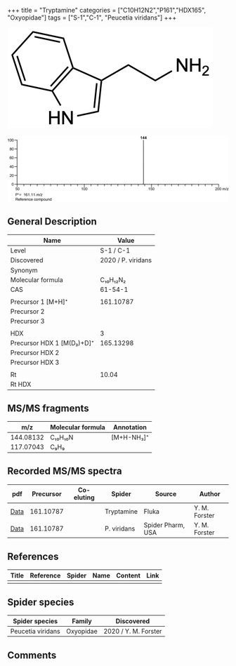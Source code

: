 +++
title = "Tryptamine"
categories = ["C10H12N2","P161","HDX165",
"Oxyopidae"]
tags = ["S-1","C-1",
"Peucetia viridans"]
+++

![](/img/Tryptamine.png)

![](/img_MSMS/161_Tryptamine.png)

## General Description

| Name                      | Value              |
|---------------------------|--------------------|
| Level                     | S-1 / C-1                  |
| Discovered                | 2020 / P. viridans |
| Synonym                   |                    |
| Molecular formula         | C₁₀H₁₂N₂           |
| CAS                       | 61-54-1            |
|                           |                    |
| Precursor 1 [M+H]⁺        | 161.10787          |
| Precursor 2               |                    |
| Precursor 3               |                    |
|                           |                    |
| HDX                       | 3                  |
| Precursor HDX 1 [M(D₃)+D]⁺ | 165.13298          |
| Precursor HDX 2           |                    |
| Precursor HDX 3           |                    |
|                           |                    |
| Rt                        | 10.04              |
| Rt HDX                    |                    |

## MS/MS fragments

| m/z       | Molecular formula | Annotation |
|-----------|-------------------|------------|
| 144.08132 | C₁₀H₁₀N           | [M+H-NH₃]⁺ |
| 117.07043 | C₉H₉              |            |

## Recorded MS/MS spectra

| pdf                                   | Precursor | Co-eluting | Spider     | Source | Author        |
|---------------------------------------|-----------|------------|------------|--------|---------------|
| [Data](/pdf/161_Tryptamine_10-04.pdf) | 161.10787 |            | Tryptamine | Fluka  | Y. M. Forster |
| [Data](/pdf/P-viridans/161_Tryptamine_Pv.pdf) | 161.10787 |           | P. viridans | Spider Pharm, USA | Y. M. Forster |

## References

| Title | Reference | Spider | Name | Content | Link |
|-------|-----------|--------|------|---------|------|
|       |           |        |      |         |      |

## Spider species

| Spider species    | Family    | Discovered           |
|-------------------|-----------|----------------------|
| Peucetia viridans | Oxyopidae | 2020 / Y. M. Forster |

## Comments
